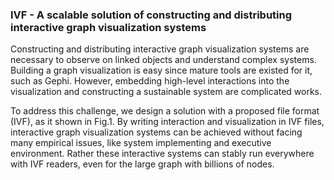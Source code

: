 ### IVF - A scalable solution of constructing and distributing interactive graph visualization systems

Constructing and distributing interactive graph visualization systems are necessary to observe on linked objects and understand complex systems. Building a graph visualization is easy since mature tools are existed for it, such as Gephi. However, embedding high-level interactions into the visualization and constructing a sustainable system are complicated works.

To address this challenge, we design a solution with a proposed file format (IVF), as it shown in Fig.1. By writing interaction and visualization in IVF files, interactive graph visualization systems can be achieved without facing many empirical issues, like system implementing and executive environment. Rather these interactive systems can stably run everywhere with IVF readers, even for the large graph with billions of nodes.
